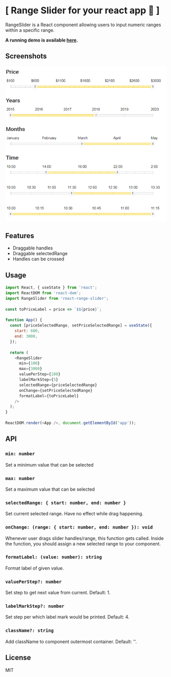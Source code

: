 # [ Range Slider for your react app  💋 ]

RangeSlider is a React component allowing users to input numeric ranges within a specific range.

**A running demo is available [here](https://tanyaignatenko.github.io/react-range-slider/).**

## Screenshots
![Component screenshots](src/Demo/images/examples-2.png)

## Features
 * Draggable handles
 * Draggable selectedRange
 * Handles can be crossed

## Usage
````js
import React, { useState } from 'react';
import ReactDOM from 'react-dom';
import RangeSlider from 'react-range-slider';

const toPriceLabel = price => `$${price}`;

function App() {
  const [priceSelectedRange, setPriceSelectedRange] = useState({
    start: 600,
    end: 3000,
  });

  return (
    <RangeSlider
      min={100}
      max={3000}
      valuePerStep={100}
      labelMarkStep={5}
      selectedRange={priceSelectedRange}
      onChange={setPriceSelectedRange}
      formatLabel={toPriceLabel}
    />
  );
}

ReactDOM.render(<App />, document.getElementById('app'));
`````
## API

### `min: number`

Set a minimum value that can be selected

### `max: number`

Set a maximum value that can be selected

### `selectedRange: { start: number, end: number }`

Set current selected range. Have no effect while drag happening.

### `onChange: (range: { start: number, end: number }): void`

Whenever user drags slider handles/range, this function gets called. Inside the function, you should assign a new selected range to your component.

### `formatLabel: (value: number): string`

Format label of given value.

### `valuePerStep?: number`

Set step to get next value from current.
Default: 1. 

### `labelMarkStep?: number`

Set step per which label mark would be printed.
Default: 4. 

### `className?: string`

Add className to component outermost container. 
Default: ''. 
## License

MIT
